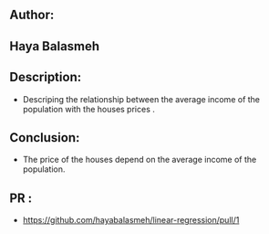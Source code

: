 
## Author:

## Haya Balasmeh

## Description:

- Descriping the relationship between the average income of the population with the houses prices .

## Conclusion:

- The price of the houses depend on the average income of the population.

## PR :
- https://github.com/hayabalasmeh/linear-regression/pull/1
